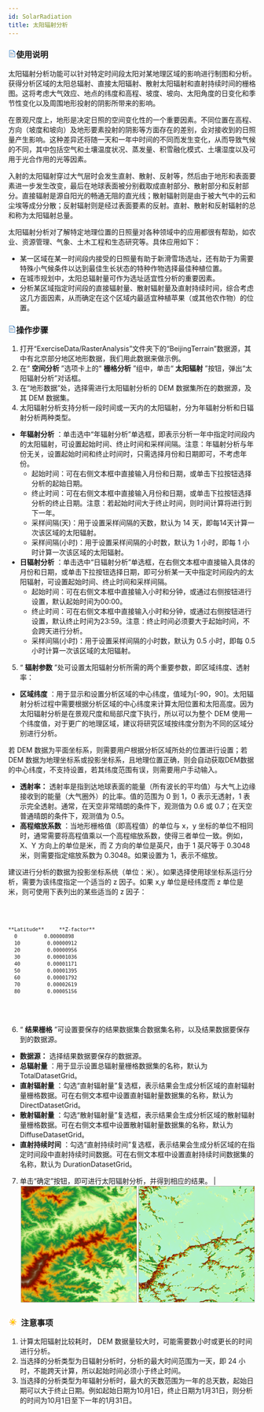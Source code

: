 ```yaml
---
id: SolarRadiation
title: 太阳辐射分析
---
```

### ![](../../img/read.gif)使用说明

太阳辐射分析功能可以针对特定时间段太阳对某地理区域的影响进行制图和分析。获得分析区域的太阳总辐射、直接太阳辐射、散射太阳辐射和直射持续时间的栅格图。这将考虑大气效应、地点的纬度和高程、坡度、坡向、太阳角度的日变化和季节性变化以及周围地形投射的阴影所带来的影响。

在景观尺度上，地形是决定日照的空间变化性的一个重要因素。不同位置在高程、方向（坡度和坡向）及地形要素投射的阴影等方面存在的差别，会对接收到的日照量产生影响。这种差异还将随一天和一年中时间的不同而发生变化，从而导致气候的不同，其中包括空气和土壤温度状况、蒸发量、积雪融化模式、土壤湿度以及可用于光合作用的光等因素。

入射的太阳辐射穿过大气层时会发生直射、散射、反射等，然后由于地形和表面要素进一步发生改变，最后在地球表面被分别截取成直射部分、散射部分和反射部分。直接辐射是源自阳光的畅通无阻的直光线；散射辐射则是由于被大气中的云和尘埃等成分分散；反射辐射则是经过表面要素的反射。直射、散射和反射辐射的总和称为太阳辐射总量。

太阳辐射分析对了解特定地理位置的日照量对各种领域中的应用都很有帮助，如农业、资源管理、气象、土木工程和生态研究等。具体应用如下：

* 某一区域在某一时间段内接受的日照量有助于新滑雪场选址，还有助于为需要特殊小气候条件以达到最佳生长状态的特种作物选择最佳种植位置。
* 在城市规划中，太阳总辐射量可作为选址适宜性分析的重要因素。
* 分析某区域指定时间段的直接辐射量、散射辐射量及直射持续时间，综合考虑这几方面因素，从而确定在这个区域内最适宜种植苹果（或其他农作物）的位置。

### ![](../../img/read.gif)操作步骤

1. 打开“ExerciseData/RasterAnalysis”文件夹下的“BeijingTerrain”数据源，其中有北京部分地区地形数据，我们用此数据来做示例。
2. 在“ **空间分析** ”选项卡上的“ **栅格分析** ”组中，单击“ **太阳辐射** ”按钮，弹出“太阳辐射分析”对话框。
3. 在“地形数据”处，选择需进行太阳辐射分析的 DEM 数据集所在的数据源，及其 DEM 数据集。
4. 太阳辐射分析支持分析一段时间或一天内的太阳辐射，分为年辐射分析和日辐射分析两种类型。 
* **年辐射分析** ：单击选中“年辐射分析”单选框，即表示分析一年中指定时间段内的太阳辐射，可设置起始时间、终止时间和采样间隔。注意：年辐射分析与年份无关，设置起始时间和终止时间时，只需选择月份和日期即可，不考虑年份。 
  * 起始时间：可在右侧文本框中直接输入月份和日期，或单击下拉按钮选择分析的起始日期。
  * 终止时间：可在右侧文本框中直接输入月份和日期，或单击下拉按钮选择分析的终止日期。注意：若起始时间大于终止时间，则时间计算将进行到下一年。
  * 采样间隔(天)：用于设置采样间隔的天数，默认为 14 天，即每14天计算一次该区域的太阳辐射。
  * 采样间隔(小时)：用于设置采样间隔的小时数，默认为 1 小时，即每 1 小时计算一次该区域的太阳辐射。
* **日辐射分析** ：单击选中“日辐射分析”单选框，在右侧文本框中直接输入具体的月份和日期，或单击下拉按钮选择日期，即可分析某一天中指定时间段内的太阳辐射，可设置起始时间、终止时间和采样间隔。 
  * 起始时间：可在右侧文本框中直接输入小时和分钟，或通过右侧按钮进行设置，默认起始时间为00:00。
  * 终止时间：可在右侧文本框中直接输入小时和分钟，或通过右侧按钮进行设置，默认终止时间为23:59。注意：终止时间必须要大于起始时间，不会跨天进行分析。
  * 采样间隔(小时)：用于设置采样间隔的小时数，默认为 0.5 小时，即每 0.5 小时计算一次该区域的太阳辐射。
5. “ **辐射参数** ”处可设置太阳辐射分析所需的两个重要参数，即区域纬度、透射率： 
* **区域纬度** ：用于显示和设置分析区域的中心纬度，值域为[-90，90]。太阳辐射分析过程中需要根据分析区域的中心纬度来计算太阳位置和太阳高度。因为太阳辐射分析是在景观尺度和局部尺度下执行，所以可以为整个 DEM 使用一个纬度值，对于更广的地理区域，建议将研究区域按纬度分割为不同的区域分别进行分析。 

若 DEM 数据为平面坐标系，则需要用户根据分析区域所处的位置进行设置；若 DEM
数据为地理坐标系或投影坐标系，且地理位置正确，则会自动获取DEM数据的中心纬度，不支持设置，若其纬度范围有误，则需要用户手动输入。

* **透射率：** 透射率是指到达地球表面的能量（所有波长的平均值）与大气上边缘接收到的能量（大气圈外）的比率。值的范围为 0 到 1，0 表示无透射，1 表示完全透射。通常，在天空非常晴朗的条件下，观测值为 0.6 或 0.7；在天空普通晴朗的条件下，观测值为 0.5。
* **高程缩放系数** ：当地形栅格值（即高程值）的单位与 x，y 坐标的单位不相同时，通常需要将高程值乘以一个高程缩放系数，使得三者单位一致。例如，X、Y 方向上的单位是米，而 Z 方向的单位是英尺，由于 1 英尺等于 0.3048 米，则需要指定缩放系数为 0.3048。如果设置为 1，表示不缩放。 

建议进行分析的数据为投影坐标系统（单位：米）。如果选择使用球坐标系运行分析，需要为该纬度指定一个适当的 z 因子。如果 x,y 单位是经纬度而 z
单位是米，则可使用下表列出的某些适当的 z 因子：

  <code>
        
    **Latitude**     **Z-factor**
      0         0.00000898
      10         0.00000912
      20         0.00000956
      30         0.00001036
      40         0.00001171
      50         0.00001395
      60         0.00001792
      70         0.00002619
      80         0.00005156
  </code>


6. “ **结果栅格** ”可设置要保存的结果数据集合数据集名称，以及结果数据要保存到的数据源。 
* **数据源：** 选择结果数据要保存的数据源。
* **总辐射量** ：用于显示设置总辐射量栅格数据集的名称，默认为 TotalDatasetGrid。
* **直射辐射量** ：勾选“直射辐射量”复选框，表示结果会生成分析区域的直射辐射量栅格数据。可在右侧文本框中设置直射辐射量数据集的名称，默认为 DirectDatasetGrid。
* **散射辐射量** ：勾选“散射辐射量”复选框，表示结果会生成分析区域的散射辐射量栅格数据。可在右侧文本框中设置散射辐射量数据集的名称，默认为 DiffuseDatasetGrid。
* **直射持续时间** ：勾选“直射持续时间”复选框，表示结果会生成分析区域的在指定时间段中直射持续时间数据。可在右侧文本框中设置直射持续时间数据集的名称，默认为 DurationDatasetGrid。
7. 单击“确定”按钮，即可进行太阳辐射分析，并得到相应的结果。
| ![](img/SolarRadiationResult.png)  


### ![](../../img/note.png) 注意事项

1. 计算太阳辐射比较耗时， DEM 数据量较大时，可能需要数小时或更长的时间进行分析。
2. 当选择的分析类型为日辐射分析时，分析的最大时间范围为一天，即 24 小时，不能跨天计算，所以起始时间必须小于终止时间。
3. 当选择的分析类型为年辐射分析时，最大的天数范围为一年的总天数，起始日期可以大于终止日期。例如起始日期为10月1日，终止日期为1月31日，则分析的时间为10月1日至下一年的1月31日。

